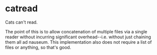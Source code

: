 # catread

Cats can't read.

The point of this is to allow concatenation of multiple files via a single reader without incurring significant overhead--i.e. without just chaining them all ad nauseum. This implementation also does not require a list of files or anything, so that's good.
